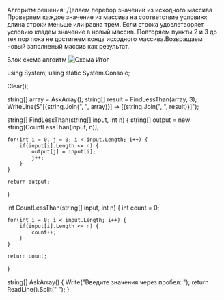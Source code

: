Алгоритм решения:
Делаем перебор значений из исходного массива
Проверяем каждое значение из массива на соответствие условию: длина строки меньше или равна трем.
Если строка удовлетворяет условию кладем значение в новый массив.
Повторяем пункты 2 и 3 до тех пор пока не достигнем конца исходного массива.Возвращаем новый заполненый массив как результат.


 Блок схема алгоитм ![Схема Итог](https://user-images.githubusercontent.com/122878791/233768253-ae6f9192-5561-40f5-82fc-a46ce0780d6c.jpg)

using System;
using static System.Console;

Clear();

string[] array = AskArray();
string[] result = FindLessThan(array, 3);
WriteLine($"[{string.Join(", ", array)}] -> [{string.Join(", ", result)}]");

string[] FindLessThan(string[] input, int n) {
    string[] output = new string[CountLessThan(input, n)];

    for(int i = 0, j = 0; i < input.Length; i++) {
        if(input[i].Length <= n) {
            output[j] = input[i];
            j++;
        }
    }

    return output;
}

int CountLessThan(string[] input, int n) {
    int count = 0;

    for(int i = 0; i < input.Length; i++) {
        if(input[i].Length <= n) {
            count++;
        }
    }

    return count;
}

string[] AskArray() {
    Write("Введите значения через пробел: ");
    return ReadLine().Split(" ");
}
